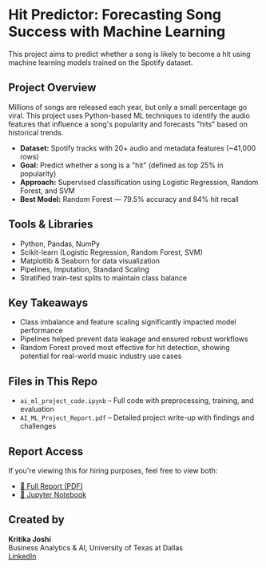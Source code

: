 # Hit Predictor: Forecasting Song Success with Machine Learning
This project aims to predict whether a song is likely to become a hit using machine learning models trained on the Spotify dataset.

## Project Overview
Millions of songs are released each year, but only a small percentage go viral. This project uses Python-based ML techniques to identify the audio features that influence a song's popularity and forecasts "hits" based on historical trends.

- **Dataset:** Spotify tracks with 20+ audio and metadata features (~41,000 rows)
- **Goal:** Predict whether a song is a "hit" (defined as top 25% in popularity)
- **Approach:** Supervised classification using Logistic Regression, Random Forest, and SVM
- **Best Model:** Random Forest — 79.5% accuracy and 84% hit recall

## Tools & Libraries

- Python, Pandas, NumPy
- Scikit-learn (Logistic Regression, Random Forest, SVM)
- Matplotlib & Seaborn for data visualization
- Pipelines, Imputation, Standard Scaling
- Stratified train-test splits to maintain class balance

## Key Takeaways

- Class imbalance and feature scaling significantly impacted model performance
- Pipelines helped prevent data leakage and ensured robust workflows
- Random Forest proved most effective for hit detection, showing potential for real-world music industry use cases

## Files in This Repo

- `ai_ml_project_code.ipynb` – Full code with preprocessing, training, and evaluation
- `AI_ML_Project_Report.pdf` – Detailed project write-up with findings and challenges

## Report Access

If you're viewing this for hiring purposes, feel free to view both:
- [📄 Full Report (PDF)](./AI_ML_Project_Report.pdf)
- [📘 Jupyter Notebook](./ai_ml_project_code.ipynb)

## Created by
**Kritika Joshi**  
Business Analytics & AI, University of Texas at Dallas  
[LinkedIn](https://www.linkedin.com/in/kj-kritikajoshi/)
